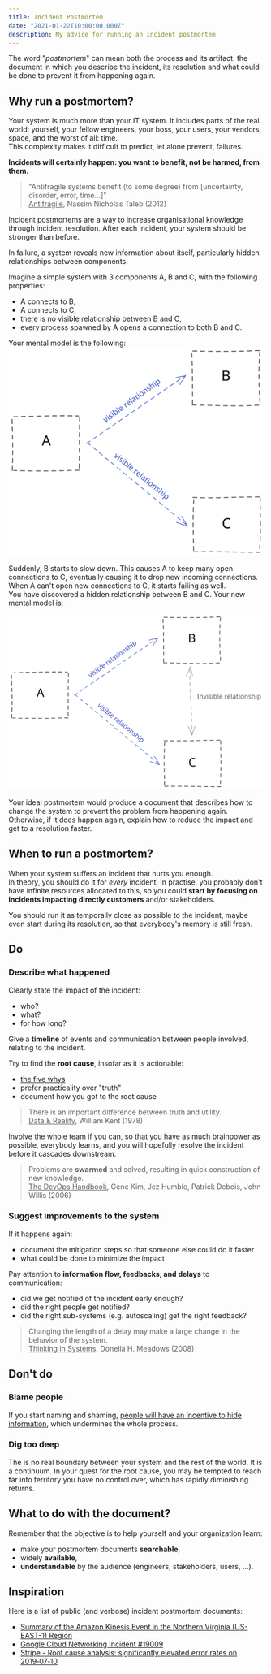 ```yaml
---
title: Incident Postmortem
date: "2021-01-22T10:00:00.000Z"
description: My advice for running an incident postmortem
---
```


The word "*postmortem*" can mean both the process and its artifact: the document in which you describe the incident,
its resolution and what could be done to prevent it from happening again.

## Why run a postmortem?

Your system is much more than your IT system. It includes parts of the real world: yourself, your fellow engineers, your boss, your users, your vendors, space, and the worst of all: time.  
This complexity makes it difficult to predict, let alone prevent, failures.  

**Incidents will certainly happen: you want to benefit, not be harmed, from them.** 

> "Antifragile systems benefit (to some degree) from [uncertainty, disorder, error, time...]"  
> <u>Antifragile</u>, Nassim Nicholas Taleb (2012)

Incident postmortems are a way to increase organisational knowledge through incident resolution. After each incident, your system should be stronger than before.

In failure, a system reveals new information about itself, particularly hidden relationships between components.  

Imagine a simple system with 3 components A, B and C, with the following properties:  
* A connects to B,
* A connects to C,
* there is no visible relationship between B and C,
* every process spawned by A opens a connection to both B and C.

Your mental model is the following:  
![A system with 3 components](postmortems-illustration.svg "A system with 3 components")

Suddenly, B starts to slow down. This causes A to keep many open connections to C, eventually causing it to drop new incoming connections. When A can't open new connections to C, it starts failing as well.  
You have discovered a hidden relationship between B and C. Your new mental model is:  

![A system with 3 components](postmortems-illustration-2.svg "A system with 3 components and a hidden relationship")

Your ideal postmortem would produce a document that describes how to change the system to prevent the problem from happening again.  
Otherwise, if it does happen again, explain how to reduce the impact and get to a resolution faster.

## When to run a postmortem?

When your system suffers an incident that hurts you enough.  
In theory, you should do it for *every* incident. In practise, you probably don't have infinite resources allocated to this, so you could **start by focusing on incidents impacting directly customers** and/or stakeholders.  

You should run it as temporally close as possible to the incident, maybe even start during its resolution, so that everybody's memory is still fresh.

## Do

### Describe what happened
Clearly state the impact of the incident: 
* who?
* what?
* for how long?

Give a **timeline** of events and communication between people involved, relating to the incident.

Try to find the **root cause**, insofar as it is actionable:
* [the five whys](https://en.wikipedia.org/wiki/Five_whys)
* prefer practicality over "truth"
* document how you got to the root cause

> There is an important difference between truth and utility.  
> <u>Data & Reality</u>, William Kent (1978)

Involve the whole team if you can, so that you have as much brainpower as possible, everybody learns, and you will hopefully resolve the incident before it cascades downstream.

> Problems are **swarmed** and solved, resulting in quick construction of new knowledge.  
> <u>The DevOps Handbook</u>, Gene Kim, Jez Humble, Patrick Debois, John Willis (2006)

### Suggest improvements to the system

If it happens again:
- document the mitigation steps so that someone else could do it faster
- what could be done to minimize the impact

Pay attention to **information flow, feedbacks, and delays** to communication:
* did we get notified of the incident early enough?
* did the right people get notified?
* did the right sub-systems (e.g. autoscaling) get the right feedback?

> Changing the length of a delay may make a large change in the behavior of the system.  
> <u>Thinking in Systems</u>, Donella H. Meadows (2008)

## Don't do

### Blame people
If you start naming and shaming, [people will have an incentive to hide information](https://codeascraft.com/2012/05/22/blameless-postmortems/), which undermines the whole process.

### Dig too deep
The is no real boundary between your system and the rest of the world. It is a continuum. In your quest for the root cause, you may be tempted to reach far into territory you have no control over, which has rapidly diminishing returns.

## What to do with the document?

Remember that the objective is to help yourself and your organization learn:
* make your postmortem documents **searchable**,
* widely **available**, 
* **understandable** by the audience (engineers, stakeholders, users, ...).

## Inspiration

Here is a list of public (and verbose) incident postmortem documents:

* [Summary of the Amazon Kinesis Event in the Northern Virginia (US-EAST-1) Region](https://aws.amazon.com/message/11201/)
* [Google Cloud Networking Incident #19009](https://status.cloud.google.com/incident/cloud-networking/19009)
* [Stripe - Root cause analysis: significantly elevated error rates on 2019‑07‑10](https://stripe.com/rcas/2019-07-10)